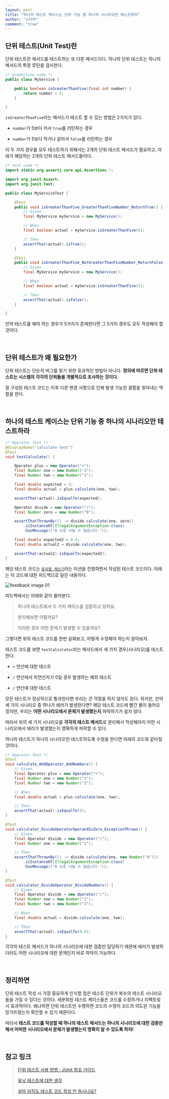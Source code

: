 ```yaml
---
layout: post
title: "하나의 테스트 케이스는 단위 기능 중 하나의 시나리오만 테스트하라"
author: "스티치"
comment: "true"
---
```


## 단위 테스트(Unit Test)란

단위 테스트란 메서드를 테스트하는 또 다른 메서드이다. 하나의 단위 테스트는 하나의 메서드의 특정 루틴을 검사한다.

```java
/* production code */
public class MyService {

    public boolean isGreaterThanFive(final int number) {
        return number > 5;
    }

}
```

`isGreaterThanFive`라는 메서드가 테스트 할 수 있는 방법은 2가지가 있다.

- `number`가 5보다 커서 `true`를 리턴하는 경우

- `number`가 5보다 작거나 같아서 `false`를 리턴하는 경우

이 두 가지 경우를 모두 테스트하기 위해서는 2개의 단위 테스트 메서드가 필요하고, 아래가 해당하는 2개의 단위 테스트 메서드들이다.

```java
/* test code */
import static org.assertj.core.api.Assertions.*;

import org.junit.Assert;
import org.junit.Test;

public class MyServiceTest {

    @Test
    public void isGreaterThanFive_GreaterThanFiveNumber_ReturnTrue() {
        // Given
        final MyService myService = new MyService();

        // When
        final boolean actual = myService.isGreaterThanFive(6);

        // Then
        assertThat(actual).isTrue();
    }

    @Test
    public void isGreaterThanFive_NotGreaterThanFiveNumber_ReturnFalse() {
        // Given
        final MyService myService = new MyService();

        // When
        final boolean actual = myService.isGreaterThanFive(5);

        // Then
        assertThat(actual).isFalse();
    }

}
```

만약 테스트를 해야 하는 경우가 5가지가 존재한다면 그 5가지 경우도 모두 작성해야 할 것이다.

<br/>

## 단위 테스트가 왜 필요한가

단위 테스트는 단순히 버그를 찾기 위한 효과적인 방법이 아니다. **정의에 따르면 단위 테스트는 시스템의 각각의 단위들을 개별적으로 조사하는 것이다.**

잘 구성된 테스트 코드는 이후 다른 변경 사항으로 인해 발생 가능한 결함을 찾아내는 역할을 한다.

<br/>

## 하나의 테스트 케이스는 단위 기능 중 하나의 시나리오만 테스트하라

```java
/* Operator Test */
@DisplayName("calculate test")
@Test
void testCalculate() {

    Operator plus = new Operator("+");
    final Number one = new Number("1");
    final Number two = new Number("2");

    final double expected = 3;
    final double actual = plus.calculate(one, two);

    assertThat(actual).isEqualTo(expected);

    Operator divide = new Operator("/");
    final Number zero = new Number("0");

    assertThatThrownBy(() -> divide.calculate(one, zero))
        .isInstanceOf(IllegalArgumentException.class)
        .hasMessage(("0 으로 나눌 수 없습니다."));

    final double expected2 = 0.5;
    final double actual2 = divide.calculate(one, two);

    assertThat(actual2).isEqualTo(expected2);
}
```

해당 테스트 코드는 [`문자열 계산기`](https://github.com/woowacourse/java-calculator)라는 미션을 진행하면서 작성된 테스트 코드이다. 아래는 이 코드에 대한 피드백으로 달린 내용이다.

![feedback image 01](../images/2020-04-24-one-test-must-check-one-scenario_01.png)

피드백에서는 아래와 같이 물어본다.

> 하나의 테스트에서 두 가지 케이스를 검증하고 있어요.
>
> 분리해보면 어떨까요?
>
> 이러한 경우 어떤 문제가 발생할 수 있을까요?

그렇다면 위의 테스트 코드를 한번 살펴보고, 어떻게 수정해야 하는지 알아보자.

테스트 코드를 보면 `testCalculator`라는 메서드에서 세 가지 경우(시나리오)를 테스트한다.

- `+` 연산에 대한 테스트

- `/` 연산에서 피연산자가 0일 경우 발생하는 예외 테스트

- `/` 연산에 대한 테스트

모든 테스트가 정상적으로 통과한다면 우리는 큰 걱정을 하지 않아도 된다.
하지만, 만약 세 가지 시나리오 중 하나가 에러가 발생한다면? 해당 테스트 코드에 빨간 불이 들어오겠지만, 우리는 **어떤 시나리오에서 문제가 발생했는지** 파악하기가 쉽지 않다.

따라서 위의 세 가지 시나리오를 **각각의 테스트 메서드**로 분리해서 작성해야지 어떤 시나리오에서 에러가 발생했는지 명확하게 파악할 수 있다.

하나의 테스트가 하나의 시나리오만 테스트하도록 수정을 한다면 아래의 코드와 같아질 것이다.

```java
/* Operator Test */
@Test
void calculate_AddOperator_AddNumbers() {
    // Given
    final Operator plus = new Operator("+");
    final Number one = new Number("1");
    final Number two = new Number("2");

    // When
    final double actual = plus.calculate(one, two);

    // Then
    assertThat(actual).isEqualTo(3);
}

@Test
void calculator_DivideOperatorOperandIsZero_ExceptionThrown() {
    // Given
    final Operator divide = new Operator("/");
    final Number one = new Number("1");

    // Then
    assertThatThrownBy(() -> divide.calculate(one, new Number("0")))
        .isInstanceOf(IllegalArgumentException.class)
        .hasMessage(("0 으로 나눌 수 없습니다."));
}

@Test
void calculator_DivideOperator_DivideNumbers() {
    // Given
    final Operator divide = new Operator("/");
    final Number one = new Number("1");
    final Number two = new Number("2");

    // When
    final double actual = divide.calculate(one, two);

    // Then
    assertThat(actual).isEqualTo(0.5);
}

```

각각의 테스트 메서드가 하나의 시나리오에 대한 검증만 담당하기 때문에 에러가 발생하더라도 어떤 시나리오에 대한 문제인지 바로 파악이 가능하다.

<br/>

## 정리하면

단위 테스트 작성 시 가장 중요하게 인식할 점은 테스트 단위가 복수의 테스트 시나리오들을 가질 수 있다는 것이다. 세분화된 테스트 케이스들은 코드를 수정하거나 리팩토링시 효과적이다. 왜냐하면 단위 테스트만 수행하면 코드의 수정이 코드의 의도된 기능을 망가뜨렸는지 확인할 수 있기 때문이다.

따라서 **테스트 코드를 작성할 때 하나의 테스트 메서드는 하나의 시나리오에 대한 검증만 해서 어떠한 시나리오에서 문제가 발생했는지 명확히 알 수 있도록 하자!**

<br/>

## 참고 링크

> [단위 테스트 사용 방법 : JUnit 참조 가이드](https://brunch.co.kr/@pubjinson/16)
>
> [유닛 테스트에 대한 생각](https://blog.outsider.ne.kr/1275)
>
> [설마 아직도 테스트 코드 작성 안 하시나요?](https://medium.com/@ssowonny/%EC%84%A4%EB%A7%88-%EC%95%84%EC%A7%81%EB%8F%84-%ED%85%8C%EC%8A%A4%ED%8A%B8-%EC%BD%94%EB%93%9C%EB%A5%BC-%EC%9E%91%EC%84%B1-%EC%95%88-%ED%95%98%EC%8B%9C%EB%82%98%EC%9A%94-b54ec61ef91a)
